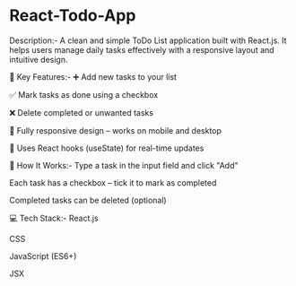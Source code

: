 # React-Todo-App
Description:-
A clean and simple ToDo List application built with React.js. It helps users manage daily tasks effectively with a responsive layout and intuitive design.

🔧 Key Features:-
➕ Add new tasks to your list

✅ Mark tasks as done using a checkbox

❌ Delete completed or unwanted tasks

📱 Fully responsive design – works on mobile and desktop

💾 Uses React hooks (useState) for real-time updates


📌 How It Works:-
Type a task in the input field and click "Add"

Each task has a checkbox – tick it to mark as completed

Completed tasks can be deleted (optional)

💻 Tech Stack:-
React.js

CSS 

JavaScript (ES6+)

JSX










